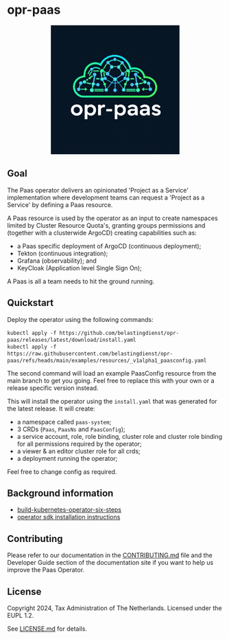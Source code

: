 # opr-paas

<div style="text-align: center;">
  <img src="assets/logo.png" alt="Logo" width="300">
</div>

## Goal

The Paas operator delivers an opinionated 'Project as a Service' implementation where
development teams can request a 'Project as a Service' by defining a Paas resource.

A Paas resource is used by the operator as an input to create namespaces limited
by Cluster Resource Quota's, granting groups permissions and (together with a clusterwide
ArgoCD) creating capabilities such as:

- a Paas specific deployment of ArgoCD (continuous deployment);
- Tekton (continuous integration);
- Grafana (observability); and
- KeyCloak (Application level Single Sign On);

A Paas is all a team needs to hit the ground running.

## Quickstart

Deploy the operator using the following commands:

```
kubectl apply -f https://github.com/belastingdienst/opr-paas/releases/latest/download/install.yaml
kubectl apply -f https://raw.githubusercontent.com/belastingdienst/opr-paas/refs/heads/main/examples/resources/_v1alpha1_paasconfig.yaml
```

The second command will load an example PaasConfig resource from the main branch
to get you going. Feel free to replace this with your own or a release specific
version instead.

This will install the operator using the `install.yaml` that was generated for the
latest release. It will create:

- a namespace called `paas-system`;
- 3 CRDs (`Paas`, `PaasNs` and `PaasConfig`);
- a service account, role, role binding, cluster role and cluster role binding for
  all permissions required by the operator;
- a viewer & an editor cluster role for all crds;
- a deployment running the operator;

Feel free to change config as required.

## Background information

- [build-kubernetes-operator-six-steps](https://developers.redhat.com/articles/2021/09/07/build-kubernetes-operator-six-steps#setup_and_prerequisites)
- [operator sdk installation instructions](https://sdk.operatorframework.io/docs/installation/)

## Contributing

Please refer to our documentation in the [CONTRIBUTING.md](./CONTRIBUTING.md) file
and the Developer Guide section of the documentation site if you want to help us
improve the Paas Operator.

## License

Copyright 2024, Tax Administration of The Netherlands.
Licensed under the EUPL 1.2.

See [LICENSE.md](./LICENSE.md) for details.

